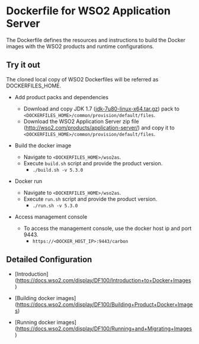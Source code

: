 # Dockerfile for WSO2 Application Server #
The Dockerfile defines the resources and instructions to build the Docker images with the WSO2 products and runtime configurations.

## Try it out

The cloned local copy of WSO2 Dockerfiles will be referred as DOCKERFILES_HOME.

* Add product packs and dependencies
    - Download and copy JDK 1.7 ([jdk-7u80-linux-x64.tar.gz](http://www.oracle.com/technetwork/java/javase/downloads/jdk7-downloads-1880260.html)) pack to `<DOCKERFILES_HOME>/common/provision/default/files`.
    - Download the WSO2 Application Server zip file (http://wso2.com/products/application-server/) and copy it to `<DOCKERFILES_HOME>/common/provision/default/files`.

* Build the docker image
    - Navigate to `<DOCKERFILES_HOME>/wso2as`.
    - Execute `build.sh` script and provide the product version.
        + `./build.sh -v 5.3.0`

* Docker run
    - Navigate to `<DOCKERFILES_HOME>/wso2as`.
    - Execute `run.sh` script and provide the product version.
        + `./run.sh -v 5.3.0`

* Access management console
    -  To access the management console, use the docker host ip and port 9443.
        + `https://<DOCKER_HOST_IP>:9443/carbon`

## Detailed Configuration

* [Introduction] (https://docs.wso2.com/display/DF100/Introduction+to+Docker+Images)

* [Building docker images] (https://docs.wso2.com/display/DF100/Building+Product+Docker+Images)

* [Running docker images] (https://docs.wso2.com/display/DF100/Running+and+Migrating+Images)
